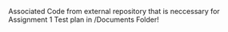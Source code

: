 Associated Code from external repository that is neccessary for Assignment 1 Test plan in /Documents Folder!